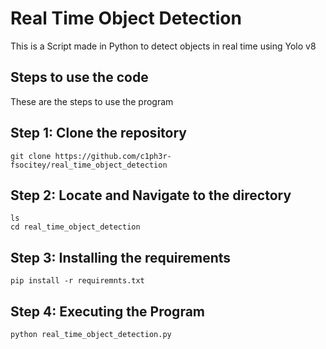 # Real Time Object Detection

This is a Script made in Python to detect objects in real time using Yolo v8

## Steps to use the code

These are the steps to use the program 

## Step 1: Clone the repository 
```
git clone https://github.com/c1ph3r-fsocitey/real_time_object_detection
```
## Step 2: Locate and Navigate to the directory
```
ls
cd real_time_object_detection
```

## Step 3: Installing the requirements
```
pip install -r requiremnts.txt
```
## Step 4: Executing the Program
```
python real_time_object_detection.py
```
